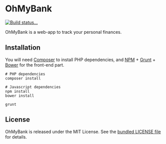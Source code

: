 # OhMyBank

[![Build status...](https://api.travis-ci.org/OhMyBank/OhMyBank.svg)](https://travis-ci.org/OhMyBank/OhMyBank)

OhMyBank is a web-app to track your personal finances.

## Installation

You will need [Composer](https://getcomposer.org/doc/00-intro.md#installation-nix)
to install PHP dependencies, and [NPM](https://www.npmjs.org/) + [Grunt](http://gruntjs.com/) + [Bower](http://bower.io/)
for the front-end part.

    # PHP dependencies
    composer install

    # Javascript dependencies
    npm install
    bower install

    grunt

## License

OhMyBank is released under the MIT License. See the [bundled LICENSE file](LICENSE)
for details.
